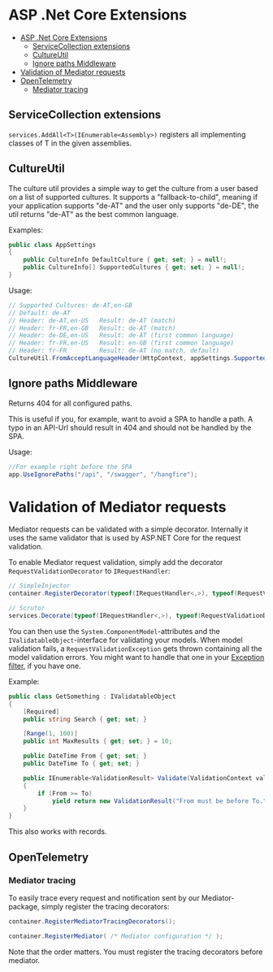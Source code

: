 # ASP .Net Core Extensions

- [ASP .Net Core Extensions](#asp-net-core-extensions)
  - [ServiceCollection extensions](#servicecollection-extensions)
  - [CultureUtil](#cultureutil)
  - [Ignore paths Middleware](#ignore-paths-middleware)
- [Validation of Mediator requests](#validation-of-mediator-requests)
- [OpenTelemetry](#opentelemetry)
  - [Mediator tracing](#mediator-tracing)

## ServiceCollection extensions

`services.AddAll<T>(IEnumerable<Assembly>)` registers all implementing classes of T in the given assemblies.

## CultureUtil

The culture util provides a simple way to get the culture from a user based on a list of supported cultures. It supports a "fallback-to-child", meaning if your application supports "de-AT" and the user only supports "de-DE", the util returns "de-AT" as the best common language.

Examples:  

```cs
public class AppSettings
{
    public CultureInfo DefaultCulture { get; set; } = null!;
    public CultureInfo[] SupportedCultures { get; set; } = null!;
}
```

Usage:
```cs
// Supported Cultures: de-AT,en-GB
// Default: de-AT
// Header: de-AT,en-US   Result: de-AT (match)
// Header: fr-FR,en-GB   Result: de-AT (match)
// Header: de-DE,en-US   Result: de-AT (first common language)
// Header: fr-FR,en-US   Result: en-GB (first common language)
// Header: fr-FR         Result: de-AT (no match, default)
CultureUtil.FromAcceptLanguageHeader(HttpContext, appSettings.SupportedCultures, appSettings.DefaultCulture)
```

## Ignore paths Middleware

Returns 404 for all configured paths.

This is useful if you, for example, want to avoid a SPA to handle a path. A typo in an API-Url should result in 404 and should not be handled by the SPA.

Usage:
```cs
//For example right before the SPA
app.UseIgnorePaths("/api", "/swagger", "/hangfire");
```

# Validation of Mediator requests

Mediator requests can be validated with a simple decorator. Internally it uses the same validator that is used by ASP.NET Core for the request validation.  

To enable Mediator request validation, simply add the decorator `RequestValidationDecorator` to `IRequestHandler`:

```cs
// SimpleInjector
container.RegisterDecorator(typeof(IRequestHandler<,>), typeof(RequestValidationDecorator<,>));

// Scrutor
services.Decorate(typeof(IRequestHandler<,>), typeof(RequestValidationDecorator<,>));
```

You can then use the `System.ComponentModel`-attributes and the `IValidatableObject`-interface for validating your models. When model validation fails, a `RequestValidationException` gets thrown containing all the model validation errors. You might want to handle that one in your [Exception filter](https://learn.microsoft.com/en-us/aspnet/core/mvc/controllers/filters?view=aspnetcore-7.0#exception-filters), if you have one.

Example:
```cs
public class GetSomething : IValidatableObject
{
    [Required]
    public string Search { get; set; }

    [Range(1, 100)]
    public int MaxResults { get; set; } = 10;

    public DateTime From { get; set; }
    public DateTime To { get; set; }

    public IEnumerable<ValidationResult> Validate(ValidationContext validationContext)
    {
        if (From >= To)
            yield return new ValidationResult("From must be before To.", new[] { nameof(From), nameof(To) });
    }
}
```

This also works with records.

## OpenTelemetry

### Mediator tracing

To easily trace every request and notification sent by our Mediator-package, simply register the tracing decorators:

```cs
container.RegisterMediatorTracingDecorators();

container.RegisterMediator( /* Mediator configuration */ );
```

Note that the order matters. You must register the tracing decorators before mediator.